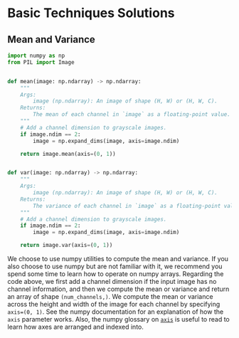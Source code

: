 # Basic Techniques Solutions

## Mean and Variance

```py
import numpy as np
from PIL import Image


def mean(image: np.ndarray) -> np.ndarray:
    """
    Args:
        image (np.ndarray): An image of shape (H, W) or (H, W, C).
    Returns:
        The mean of each channel in `image` as a floating-point value.
    """
    # Add a channel dimension to grayscale images.
    if image.ndim == 2:
        image = np.expand_dims(image, axis=image.ndim)

    return image.mean(axis=(0, 1))


def var(image: np.ndarray) -> np.ndarray:
    """
    Args:
        image (np.ndarray): An image of shape (H, W) or (H, W, C).
    Returns:
        The variance of each channel in `image` as a floating-point value.
    """
    # Add a channel dimension to grayscale images.
    if image.ndim == 2:
        image = np.expand_dims(image, axis=image.ndim)

    return image.var(axis=(0, 1))
```

We choose to use numpy utilities to compute the mean and variance. If you also
choose to use numpy but are not familiar with it, we recommend you spend some
time to learn how to operate on numpy arrays. Regarding the code above, we first
add a channel dimension if the input image has no channel information, and then
we compute the mean or variance and return an array of shape `(num_channels,)`.
We compute the mean or variance across the height and width of the image for
each channel by specifying `axis=(0, 1)`. See the numpy documentation for an
explanation of how the `axis` parameter works. Also, the numpy glossary on
[`axis`](https://numpy.org/doc/stable/glossary.html#term-axis) is useful to read
to learn how axes are arranged and indexed into.
